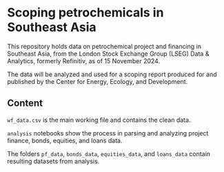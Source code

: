 # Scoping petrochemicals in Southeast Asia

This repository holds data on petrochemical project and financing in Southeast Asia, from the London Stock Exchange Group (LSEG) Data & Analytics, formerly Refinitiv, as of 15 November 2024.

The data will be analyzed and used for a scoping report produced for and published by the Center for Energy, Ecology, and Development. 

## Content

`wf_data.csv` is the main working file and contains the clean data. 

`analysis` notebooks show the process in parsing and analyzing project finance, bonds, equities, and loans data.

The folders `pf_data`, `bonds_data`, `equities_data`, and `loans_data` contain resulting datasets from analysis. 